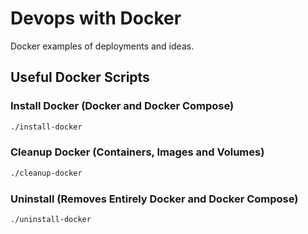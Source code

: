 # Devops with Docker

Docker examples of deployments and ideas.

## Useful Docker Scripts

### Install Docker (Docker and Docker Compose)

```sh
./install-docker
```

### Cleanup Docker (Containers, Images and Volumes)

```sh
./cleanup-docker
```

### Uninstall (Removes Entirely Docker and Docker Compose)

```sh
./uninstall-docker
```
